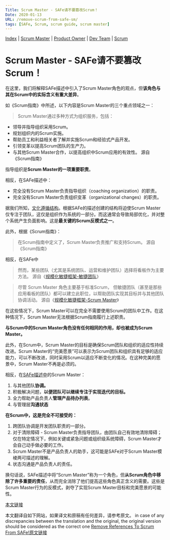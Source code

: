 ```yaml
---
Title: Scrum Master - SAFe请不要篡改Scrum！
Date: 2020-01-13
URL: /remove-scrum-from-safe-sm/
tags: [SAFe, Scrum, scrum guide, scrum master]
---
```


[Index](/remove-scrum-from-safe-index/) | [Scrum Master](/remove-scrum-from-safe-sm/) | [Product Owner](/remove-scrum-from-safe-po/) | [Dev Team](/remove-scrum-from-safe-devteam/) | [Scrum](/remove-scrum-from-safe-scrum/)

# Scrum Master - SAFe请不要篡改Scrum！

在这里，我们将解释SAFe描述中引入了Scrum Master角色的观点，但**该角色与其在Scrum中的实际含义有重大差异**。

如《Scrum指南》中所述，以下内容是Scrum Master的三个重点领域之一：

> Scrum Master通过多种方式为组织服务，包括：
- 领导并指导组织采用Scrum。
- 规划组织内的Scrum实施。
- 帮助员工和利益相关者了解并实施Scrum和经验式产品开发。
- 引领变革以提高Scrum团队的生产力。
- 与其他Scrum Master合作，以提高组织中Scrum应用的有效性。
源自《Scrum指南》

指导组织是**Scrum Master的一项重要职责**。

相反，在SAFe描述中：
- 完全没有Scrum Master负责指导组织（coaching organization）的职责。
- 完全没有Scrum Master负责组织变革（organizational changes）的职责。

据我们所知，[文化遵循结构](https://www.craiglarman.com/wiki/index.php?title=Larman%27s_Laws_of_Organizational_Behavior)。根据SAFe的描述创建的结构将迫使Scrum Master仅专注于团队，这仅是组织作为系统的一部分。而这通常会导致局部优化，并对整个系统产生负面影响。这是**最关键的Scrum反模式之一**。

此外，根据《Scrum指南》：

> 在Scrum指南中定义了，Scrum Master负责推广和支持Scrum。
源自《Scrum指南》

相反，在SAFe中
> 然而，某些团队（尤其是系统团队、运营和维护团队）选择将看板作为主要方法。
源自《[规模化敏捷框架-敏捷团队](https://www.scaledagileframework.com/agile-teams/)》

> 尽管 Scrum Master 角色主要基于标准Scrum， 但敏捷团队（甚至是那些应用看板的团队）都可以建立此职位，以帮助团队实现其目标并与其他团队协调活动。
源自《[规模化敏捷框架-Scrum Master](https://www.scaledagileframework.com/scrum-master/)》

在这些情况下，Scrum Master可以在完全不需要使用Scrum的团队中工作。在这种情况下，Scrum Master无法根据Scrum指南履行上述职责。

**与Scrum中的Scrum Master角色没有任何相同的作用，却也被成为Scrum Master。**

此外，在Scrum中，Scrum Master的目标是确保Scrum团队和组织的适应性持续改进。Scrum Master的“完美愿景”可以表示为Scrum团队和组织具有足够的适应能力，可以不断改进，同时采用Scrum以适​​应不断变化的情况。在这种完美的愿景中，Scrum Master不再是必须的。

相反，在[SAFe描述中](https://www.scaledagileframework.com/scrum-master/)的Scrum Master：
1. 与其他团队**协调。**
2. 积极解决问题，**以便团队可以继续专注于实现迭代的目标。**
3. 全力帮助产品负责人**管理产品待办列表**。
4. 与管理层**沟通状态**

**在Scrum中，这是完全不可接受的：**
1. 跨团队协调是开发团队职责的一部分。
2. 对于清除障碍 - Scrum Master负责指导团队，由团队自己有效地清除障碍；仅在特定情况下，例如关键或紧急问题或组织级系统障碍，Scrum Master才会自己动手做必要的工作。
3. Scrum Master不是产品负责人的助手，这可能是SAFe对于Scrum Master模棱两可描述的理解。
4. 状态沟通是产品负责人的责任。

换句话说，SAFe描述中将“Scrum Master”称为一个角色，但**从Scrum角色中移除了许多重要的责任**，从而完全消除了他们提高这些角色真正含义的需要。这些是Scrum Master行为的反模式，剥夺了实现Scrum Master目标和完美愿景的可能性。

[本文链接](https://remove-scrum-from-safe.tilda.ws/SM)

本文翻译自如下网站，如果译文和原稿有任何差异，请参考原文。
in case of any discrepancies between the translation and the original, the original version should be considered as the correct one
[Remove References To Scrum From SAFe!原文链接](https://remove-scrum-from-safe.tilda.ws/)